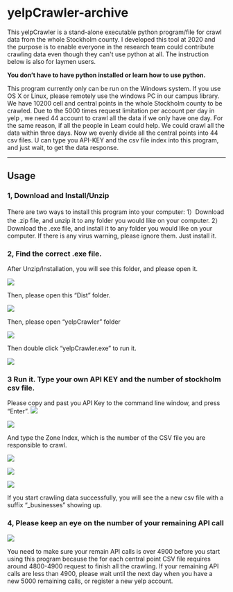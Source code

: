 # yelpCrawler-archive

This yelpCrawler is a stand-alone executable python program/file for crawl data from the whole
Stockholm county. I developed this tool at 2020 and the purpose is to enable everyone in the research team could contribute crawling data even though they can't use python at all. The instruction below is also for laymen users.

**You don’t have to have python installed or learn how to use python.**


This program currently only can be run on the Windows system. If you use OS X or Linux,
please remotely use the windows PC in our campus library.
We have 10200 cell and central points in the whole Stockholm county to be crawled. Due to the
5000 times request limitation per account per day in yelp , we need 44 account to crawl all
the data if we only have one day. For the same reason, if all the people in Leam could help. We
could crawl all the data within three days.
Now we evenly divide all the central points into 44 csv files. U can type you API-KEY and the
csv file index into this program, and just wait, to get the data response.

---
## Usage 

### 1, Download and Install/Unzip
There are two ways to install this program into your computer:
1）Download the .zip file, and unzip it to any folder you would like on your computer.
2）Download the .exe file, and install it to any folder you would like on your computer. If
there is any virus warning, please ignore them. Just install it.

### 2, Find the correct .exe file.
After Unzip/Installation, you will see this folder, and please open it.

![](instruction-img/Instruction_1.png)

Then, please open this “Dist” folder.

![](instruction-img/Instruction_2.png)

Then, please open “yelpCrawler” folder

![](instruction-img/instruction_3.png)

Then double click “yelpCrawler.exe” to run it.

![](instruction-img/instruction_4.png)

### 3 Run it. Type your own API KEY and the number of stockholm csv file.

Please copy and past you API Key to the command line window, and press “Enter”.
![](instruction-img/instruction_5.png)

![](instruction-img/instruction_6.png)

And type the Zone Index, which is the number of the CSV file you are responsible to crawl.

![](instruction-img/instruction_7.png)

![](instruction-img/instruction_8.png)

![](instruction-img/instruction_9.png)


If you start crawling data successfully, you will see the a new csv file with a suffix “_businesses”
showing up.

### 4, Please keep an eye on the number of your remaining API call

![](instruction-img/instruction_10.png)

You need to make sure your remain API calls is over 4900 before you start using this program
because the for each central point CSV file requires around 4800-4900 request to finish all the
crawling. If your remaining API calls are less than 4900, please wait until the next day when you
have a new 5000 remaining calls, or register a new yelp account.